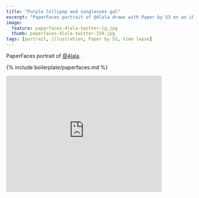 ```yaml
---
title: "Purple lollipop and sunglasses gal"
excerpt: "PaperFaces portrait of @4lala drawn with Paper by 53 on an iPad."
image: 
  feature: paperfaces-4lala-twitter-lg.jpg
  thumb: paperfaces-4lala-twitter-150.jpg
tags: [portrait, illustration, Paper by 53, time lapse]
---
```


PaperFaces portrait of [@4lala](http://twitter.com/4lala).

{% include boilerplate/paperfaces.md %}

<iframe width="420" height="315" src="https://www.youtube.com/embed/xvpF730pDQk" frameborder="0"> </iframe>
